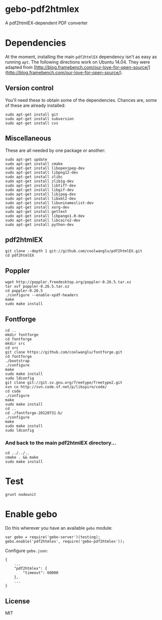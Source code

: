 gebo-pdf2htmlex
===============

A pdf2htmlEX-dependent PDF converter

# Dependencies

At the moment, installing the main `pdf2htmlEX` dependency isn't as easy as 
running `apt`. The following directions work on Ubuntu 14.04. They were adapted
from [http://blog.framebench.com/our-love-for-open-source/]
(http://blog.framebench.com/our-love-for-open-source/).

## Version control

You'll need these to obtain some of the dependencies. Chances are, some of
these are already installed:

```
sudo apt-get install git 
sudo apt-get install subversion
sudo apt-get install cvs
```

## Miscellaneous

These are all needed by one package or another:

```
sudo apt-get update
sudo apt-get install cmake
sudo apt-get install libopenjpeg-dev
sudo apt-get install libpng12-dev 
sudo apt-get install zlibc 
sudo apt-get install zlib1g-dev
sudo apt-get install libtiff-dev
sudo apt-get install libgif-dev
sudo apt-get install libjpeg-dev
sudo apt-get install libxml2-dev 
sudo apt-get install libuninameslist-dev
sudo apt-get install xorg-dev
sudo apt-get install gettext
sudo apt-get install libpango1.0-dev
sudo apt-get install libcairo2-dev
sudo apt-get install python-dev
```

## pdf2htmlEX

```
git clone --depth 1 git://github.com/coolwanglu/pdf2htmlEX.git
cd pdf2htmlEX
```

## Poppler

```
wget http://poppler.freedesktop.org/poppler-0.26.5.tar.xz
tar xvf poppler-0.26.5.tar.xz
cd poppler-0.26.5
./configure --enable-xpdf-headers
make
sudo make install
```

## Fontforge

```
cd ..
mkdir fontforge
cd fontforge
mkdir src
cd src
git clone https://github.com/coolwanglu/fontforge.git
cd fontforge
./bootstrap
./configure
make
sudo make install
sudo ldconfig
git clone git://git.sv.gnu.org/freetype/freetype2.git
svn co http://svn.code.sf.net/p/libspiro/code/
cd code
./configure
make
sudo make install
cd ..
cd ./fontforge-20120731-b/
./configure
make
sudo make install
sudo ldconfig
```

### And back to the main pdf2htmlEX directory...

```
cd ../../..
cmake . && make
sudo make install
```

# Test 

```
grunt nodeunit
```

# Enable gebo

Do this wherever you have an available `gebo` module:

```
var gebo = require('gebo-server')(testing);
gebo.enable('pdf2htmlex', require('gebo-pdf2htmlex'));
```

Configure `gebo.json`:

```
{
    ...
    "pdf2htmlex": {
        "timeout": 60000
    },
    ...
}
```

## License

MIT
